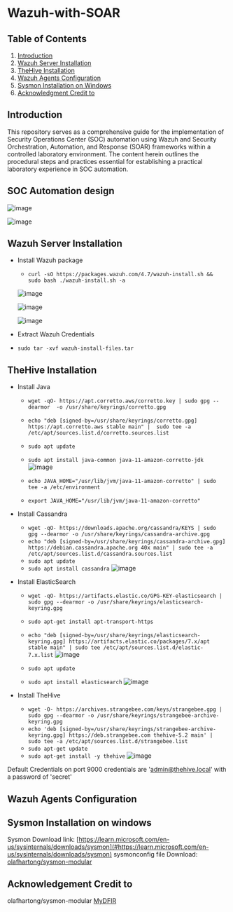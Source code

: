 # Wazuh-with-SOAR
## Table of Contents

1. [Introduction](#introduction)
2. [Wazuh Server Installation](#wazuh-server-installation)
3. [TheHive Installation](#thehive-installation)
4. [Wazuh Agents Configuration](#wazuh-agents-configuration)
5. [Sysmon Installation on Windows](#sysmon-installation-on-windows)
6. [Acknowledgment Credit to](#acknowledgment-credit-to)

## Introduction 
This repository serves as a comprehensive guide for the implementation of Security Operations Center (SOC) automation using Wazuh and Security Orchestration, Automation, and Response (SOAR) frameworks within a controlled laboratory environment. The content herein outlines the procedural steps and practices essential for establishing a practical laboratory experience in SOC automation.

## SOC Automation design
![image](https://github.com/leonlamsc/Wazuh-with-SOAR/assets/140391766/d697386e-994f-4aa2-9ea5-81a7376d2dc5)

![image](https://github.com/leonlamsc/Wazuh-with-SOAR/assets/140391766/fce1b9f1-f5f4-4cf1-8cb6-fb40a81bd9dc)

## Wazuh Server Installation
- Install Wazuh package
  - `curl -sO https://packages.wazuh.com/4.7/wazuh-install.sh && sudo bash ./wazuh-install.sh -a`

  ![image](https://github.com/leonlamsc/Wazuh-with-SOAR/assets/140391766/f51d93f2-b504-4b24-9374-f7f03c364db5)

  ![image](https://github.com/leonlamsc/Wazuh-with-SOAR/assets/140391766/03bfedf5-b2aa-4667-9646-0f6062121f86)

  ![image](https://github.com/leonlamsc/Wazuh-with-SOAR/assets/140391766/31e54afc-2a5c-45fb-9544-b2b5145992a5)


- Extract Wazuh Credentials
- `sudo tar -xvf wazuh-install-files.tar`

## TheHive Installation

- Install Java
  - `wget -qO- https://apt.corretto.aws/corretto.key | sudo gpg --dearmor  -o /usr/share/keyrings/corretto.gpg`
  - `echo "deb [signed-by=/usr/share/keyrings/corretto.gpg] https://apt.corretto.aws stable main" |  sudo tee -a /etc/apt/sources.list.d/corretto.sources.list`
  - `sudo apt update`
  - `sudo apt install java-common java-11-amazon-corretto-jdk`
  ![image](https://github.com/leonlamsc/Wazuh-with-SOAR/assets/140391766/99be0044-8b6d-497d-887e-facbe56586e1)

  - `echo JAVA_HOME="/usr/lib/jvm/java-11-amazon-corretto" | sudo tee -a /etc/environment`
  - `export JAVA_HOME="/usr/lib/jvm/java-11-amazon-corretto"`

- Install Cassandra
  - `wget -qO- https://downloads.apache.org/cassandra/KEYS | sudo gpg --dearmor -o /usr/share/keyrings/cassandra-archive.gpg`
  - `echo "deb [signed-by=/usr/share/keyrings/cassandra-archive.gpg] https://debian.cassandra.apache.org 40x main" | sudo tee -a /etc/apt/sources.list.d/cassandra.sources.list`
  - `sudo apt update`
  - `sudo apt install cassandra`
  ![image](https://github.com/leonlamsc/Wazuh-with-SOAR/assets/140391766/3af6af51-52dc-4f87-af88-2d4caf0b08f9)


- Install ElasticSearch
  - `wget -qO- https://artifacts.elastic.co/GPG-KEY-elasticsearch | sudo gpg --dearmor -o /usr/share/keyrings/elasticsearch-keyring.gpg`
  - `sudo apt-get install apt-transport-https`
  - `echo "deb [signed-by=/usr/share/keyrings/elasticsearch-keyring.gpg] https://artifacts.elastic.co/packages/7.x/apt stable main" | sudo tee /etc/apt/sources.list.d/elastic-7.x.list`
  ![image](https://github.com/leonlamsc/Wazuh-with-SOAR/assets/140391766/0df94104-e647-44f3-ad70-a0ecbd0245ae)

  - `sudo apt update`
  - `sudo apt install elasticsearch`
  ![image](https://github.com/leonlamsc/Wazuh-with-SOAR/assets/140391766/a1072c62-9118-4a8c-bf2a-e2f6f061ec0a)



- Install TheHive
  - `wget -O- https://archives.strangebee.com/keys/strangebee.gpg | sudo gpg --dearmor -o /usr/share/keyrings/strangebee-archive-keyring.gpg`
  - `echo 'deb [signed-by=/usr/share/keyrings/strangebee-archive-keyring.gpg] https://deb.strangebee.com thehive-5.2 main' | sudo tee -a /etc/apt/sources.list.d/strangebee.list`
  - `sudo apt-get update`
  - `sudo apt-get install -y thehive`
  ![image](https://github.com/leonlamsc/Wazuh-with-SOAR/assets/140391766/7a3c955a-7216-4acc-8e46-ac1c8eb369e8)

Default Credentials on port 9000
credentials are 'admin@thehive.local' with a password of 'secret'
## Wazuh Agents Configuration
## Sysmon Installation on windows 
Sysmon Download link: [https://learn.microsoft.com/en-us/sysinternals/downloads/sysmon](#https://learn.microsoft.com/en-us/sysinternals/downloads/sysmon)
sysmonconfig file Download: [olafhartong/sysmon-modular](#https://github.com/olafhartong/sysmon-modular.git)


## Acknowledgement Credit to
olafhartong/sysmon-modular
[MyDFIR](#https://www.youtube.com/@MyDFIR)

